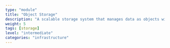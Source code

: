```yaml
---
type: "module"
title: "Object Storage"
description: "A scalable storage system that manages data as objects with metadata, perfect for unstructured data like media and backups."
weight: 5
tags: [storage]
level: "intermediate"
categories: "infrastructure"
---
```

